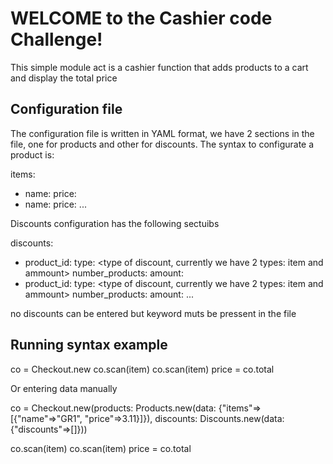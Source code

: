 # WELCOME to the Cashier code Challenge!

This simple module act is a cashier function that adds products to a cart and display the total price

Configuration file
-------------------
The configuration file is written in YAML format, we have 2 sections in the file, one for products and other for discounts. The syntax to configurate a product is:

items:
  - name: <id of the product>
    price: <price of the product>
  - name: <name of the product id>
    price: <price of the product>
    ...

Discounts configuration  has the following sectuibs

discounts:
  - product_id: <id of the product>
    type: <type of discount, currently we have 2 types: item and ammount>
    number_products: <number of products that apply for the discount>
    amount: <ammount of the discount>
  - product_id: <id of the product>
    type: <type of discount, currently we have 2 types: item and ammount>
    number_products: <number of products that apply for the discount>
    amount: <ammount of the discount>
    ...

no discounts can be entered but keyword muts be pressent in the file

Running syntax example
----------------------

co = Checkout.new
co.scan(item)
co.scan(item)
price = co.total

Or entering data manually

co = Checkout.new(products: Products.new(data: {"items"=>[{"name"=>"GR1", "price"=>3.11}]}), discounts: Discounts.new(data: {"discounts"=>[]}))

co.scan(item)
co.scan(item)
price = co.total